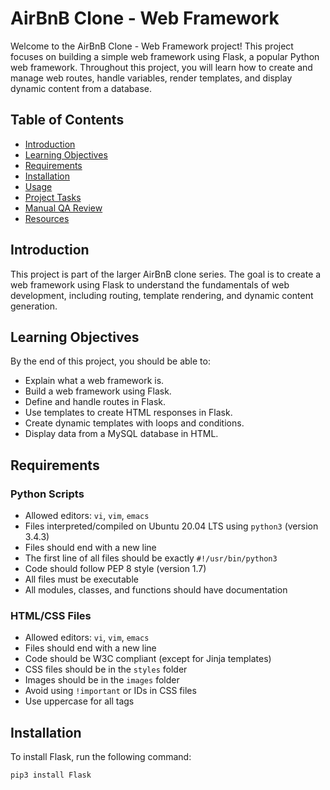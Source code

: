 # AirBnB Clone - Web Framework

Welcome to the AirBnB Clone - Web Framework project! This project focuses on building a simple web framework using Flask, a popular Python web framework. Throughout this project, you will learn how to create and manage web routes, handle variables, render templates, and display dynamic content from a database.

## Table of Contents

- [Introduction](#introduction)
- [Learning Objectives](#learning-objectives)
- [Requirements](#requirements)
- [Installation](#installation)
- [Usage](#usage)
- [Project Tasks](#project-tasks)
- [Manual QA Review](#manual-qa-review)
- [Resources](#resources)

## Introduction

This project is part of the larger AirBnB clone series. The goal is to create a web framework using Flask to understand the fundamentals of web development, including routing, template rendering, and dynamic content generation.

## Learning Objectives

By the end of this project, you should be able to:

- Explain what a web framework is.
- Build a web framework using Flask.
- Define and handle routes in Flask.
- Use templates to create HTML responses in Flask.
- Create dynamic templates with loops and conditions.
- Display data from a MySQL database in HTML.

## Requirements

### Python Scripts

- Allowed editors: `vi`, `vim`, `emacs`
- Files interpreted/compiled on Ubuntu 20.04 LTS using `python3` (version 3.4.3)
- Files should end with a new line
- The first line of all files should be exactly `#!/usr/bin/python3`
- Code should follow PEP 8 style (version 1.7)
- All files must be executable
- All modules, classes, and functions should have documentation

### HTML/CSS Files

- Allowed editors: `vi`, `vim`, `emacs`
- Files should end with a new line
- Code should be W3C compliant (except for Jinja templates)
- CSS files should be in the `styles` folder
- Images should be in the `images` folder
- Avoid using `!important` or IDs in CSS files
- Use uppercase for all tags

## Installation

To install Flask, run the following command:

```bash
pip3 install Flask
